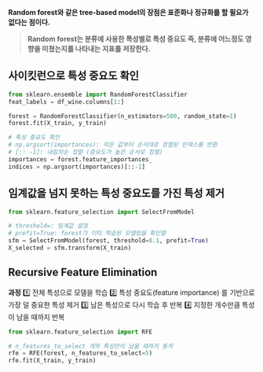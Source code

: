 **Random forest와 같은 tree-based model의 장점은 표준화나 정규화를 할 필요가 없다는 점이다.**

> **Random forest는 분류에 사용한 특성별로 특성 중요도 즉, 분류에 어느정도 영향을 미쳤는지를 나타내는 지표를 저장한다.**

## 사이킷런으로 특성 중요도 확인
``` python
from sklearn.ensemble import RandomForestClassifier
feat_labels = df_wine.columns[1:]

forest = RandomForestClassifier(n_estimators=500, random_state=1)
forest.fit(X_train, y_train)

# 특성 중요도 확인
# np.argsort(importances): 작은 값부터 순서대로 정렬된 인덱스를 반환
# [:: -1]: 내림차순 정렬 (중요도가 높은 순서로 정렬)
importances = forest.feature_importances_
indices = np.argsort(importances)[::-1]
```

## 임계값을 넘지 못하는 특성 중요도를 가진 특성 제거
```python
from sklearn.feature_selection import SelectFromModel

# threshold=: 임계값 설정
# prefit=True: forest가 이미 학습된 모델임을 확인함
sfm = SelectFromModel(forest, threshold=0.1, prefit=True)
X_selected = sfm.transform(X_train)
```

## Recursive Feature Elimination
**과정**
1️⃣ 전체 특성으로 모델을 학습
2️⃣ 특성 중요도(feature importance) 를 기반으로 가장 덜 중요한 특성 제거
3️⃣ 남은 특성으로 다시 학습 후 반복
4️⃣ 지정한 개수만큼 특성이 남을 때까지 반복

```python
from sklearn.feature_selection import RFE

# n_features_to_select 개의 특성만이 남을 때까지 동작
rfe = RFE(forest, n_features_to_select=5)
rfe.fit(X_train, y_train)
```